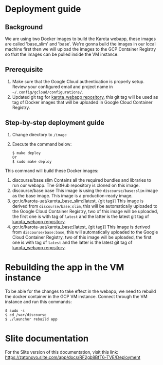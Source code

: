 # Deployment guide

## Background

We are using two Docker images to build the Karota webapp, these images are called 'base_slim' and 'base'. We're gonna build the images in our local machine first then we will upload the images to the GCP Container Registry so that the images can be pulled inside the VM instance.

## Prerequisite

1. Make sure that the Google Cloud authentication is properly setup. Review your configured email and project name in `~/.config/gcloud/configurations/`.
2. Updated git tag for [karota_webapp repository](https://github.com/zatonovo/karota_webapp), this git tag will be used as tag of Docker images that will be uploaded in Google Cloud Container Registry.

## Step-by-step deployment guide

1. Change directory to `/image`
2. Execute the command below:

	```
	$ make deploy
	Or
	$ sudo make deploy
	```

This command will build these Docker images:

1. discourse/base:slim
	Contains all the required bundles and libraries to run our webapp. The GitHub repository is cloned on this image.
2. discourse/base:base
  This image is using the `discourse/base:slim` image as the base image. This image is a production-ready image.
1. gcr.io/karota-uat/karota_base_slim:[latest, {git tag}]
  This image is derived from `discourse/base:slim`, this will be automatically uploaded to the Google Cloud Container Registry, two of this image will be uploaded, the first one is with tag of `latest` and the latter is the latest git tag of [karota_webapp repository](https://github.com/zatonovo/karota_webapp).
1. gcr.io/karota-uat/karota_base:[latest, {git tag}]
  This image is derived from `discourse/base:base`, this will automatically uploaded to the Google Cloud Container Registry, two of this image will be uploaded, the first one is with tag of `latest` and the latter is the latest git tag of [karota_webapp repository](https://github.com/zatonovo/karota_webapp).


# Rebuilding the app in the VM instance

To be able for the changes to take effect in the webapp, we need to rebuild the docker container in the GCP VM instance. Connect through the VM instance and run this commands:

```
$ sudo -s
$ cd /var/discourse
$ ./launcher rebuild app
```

# Slite documentation

For the Slite version of this documentation, visit this link: https://zatonovo.slite.com/app/docs/RF2gb8BfT6-TVE/Deployment
